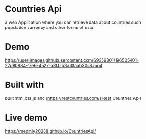 # Countries Api

 a web Application where you can retrieve data about countries such population currency and other forms of data


# Demo






https://user-images.githubusercontent.com/69359301/196505401-27d80884-17e6-4527-a3f4-b3a38aab30c8.mp4




# Built with 

 built html,css,js and [https://restcountries.com/](Rest Countries Api)

# Live demo

https://medmly20208.github.io/CountriesApi/
